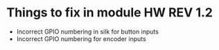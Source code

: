 # Things to fix in module HW REV 1.2

* Incorrect GPIO numbering in silk for button inputs
* Incorrect GPIO numbering for encoder inputs


